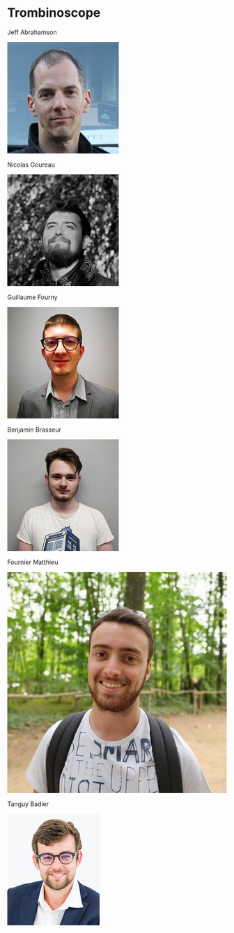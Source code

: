 # Trombinoscope

Jeff Abrahamson

![Jeff Abrahamson](images/jeff.png)

Nicolas Goureau

![Nicolas Goureau](images/nicolasgoureau.jpg)

Guillaume Fourny

![Guillaume Fourny](images/guillaumefourny.jpg)

Benjamin Brasseur

![Benjamin Brasseur](images/benjaminbrasseur.jpg)

Fournier Matthieu

![Benjamin Brasseur](images/matthieu_fournier.jpg)

Tanguy Badier

![Tanguy Badier](images/tanguybadier.jpg)

